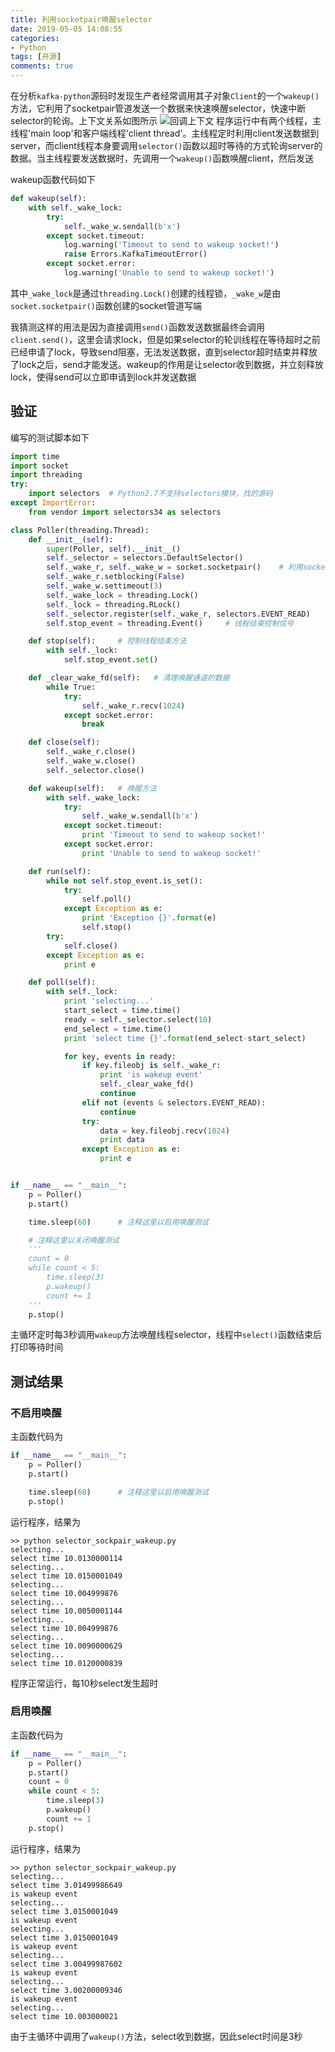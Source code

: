 ```yaml
---
title: 利用socketpair唤醒selector
date: 2019-05-05 14:08:55
categories:
- Python
tags: [开源]
comments: true
---
```


在分析`kafka-python`源码时发现生产者经常调用其子对象`Client`的一个`wakeup()`方法，它利用了socketpair管道发送一个数据来快速唤醒selector，快速中断selector的轮询。上下文关系如图所示
![回调上下文](利用socketpair唤醒selector/image/wakeup-selector-01.png)
程序运行中有两个线程，主线程'main loop'和客户端线程'client thread'。主线程定时利用client发送数据到server，而client线程本身要调用`selector()`函数以超时等待的方式轮询server的数据。当主线程要发送数据时，先调用一个`wakeup()`函数唤醒client，然后发送

wakeup函数代码如下
```python
def wakeup(self):
    with self._wake_lock:
        try:
            self._wake_w.sendall(b'x')
        except socket.timeout:
            log.warning('Timeout to send to wakeup socket!')
            raise Errors.KafkaTimeoutError()
        except socket.error:
            log.warning('Unable to send to wakeup socket!')
```
其中`_wake_lock`是通过`threading.Lock()`创建的线程锁，`_wake_w`是由`socket.socketpair()`函数创建的socket管道写端

我猜测这样的用法是因为直接调用`send()`函数发送数据最终会调用`client.send()`，这里会请求lock，但是如果selector的轮训线程在等待超时之前已经申请了lock，导致send阻塞，无法发送数据，直到selector超时结束并释放了lock之后，send才能发送。wakeup的作用是让selector收到数据，并立刻释放lock，使得send可以立即申请到lock并发送数据

## 验证
编写的测试脚本如下
```python
import time
import socket
import threading
try:
    import selectors  # Python2.7不支持selectors模块，找的源码
except ImportError:
    from vendor import selectors34 as selectors

class Poller(threading.Thread):
    def __init__(self):
        super(Poller, self).__init__()
        self._selector = selectors.DefaultSelector()    
        self._wake_r, self._wake_w = socket.socketpair()    # 利用socketpair创建唤醒消息通道
        self._wake_r.setblocking(False)
        self._wake_w.settimeout(3)
        self._wake_lock = threading.Lock()
        self._lock = threading.RLock()
        self._selector.register(self._wake_r, selectors.EVENT_READ)
        self.stop_event = threading.Event()     # 线程结束控制信号

    def stop(self):     # 控制线程结束方法
        with self._lock:
            self.stop_event.set()

    def _clear_wake_fd(self):   # 清理唤醒通道的数据
        while True:
            try:
                self._wake_r.recv(1024)
            except socket.error:
                break

    def close(self):
        self._wake_r.close()
        self._wake_w.close()
        self._selector.close()

    def wakeup(self):   # 唤醒方法
        with self._wake_lock:
            try:
                self._wake_w.sendall(b'x')
            except socket.timeout:
                print 'Timeout to send to wakeup socket!'
            except socket.error:
                print 'Unable to send to wakeup socket!'    

    def run(self):  
        while not self.stop_event.is_set():
            try:
                self.poll()
            except Exception as e:
                print 'Exception {}'.format(e)
                self.stop()
        try:
            self.close()
        except Exception as e:
            print e

    def poll(self):
        with self._lock:
            print 'selecting...'
            start_select = time.time()
            ready = self._selector.select(10)
            end_select = time.time()
            print 'select time {}'.format(end_select-start_select)

            for key, events in ready:
                if key.fileobj is self._wake_r:
                    print 'is wakeup event'
                    self._clear_wake_fd()
                    continue
                elif not (events & selectors.EVENT_READ):
                    continue
                try:
                    data = key.fileobj.recv(1024)
                    print data
                except Exception as e:
                    print e    


if __name__ == "__main__":
    p = Poller()
    p.start()

    time.sleep(60)      # 注释这里以启用唤醒测试

    # 注释这里以关闭唤醒测试
    '''
    count = 0           
    while count < 5:
        time.sleep(3)
        p.wakeup()
        count += 1
    '''
    p.stop()
```

主循环定时每3秒调用`wakeup`方法唤醒线程selector，线程中`select()`函数结束后打印等待时间

## 测试结果
### 不启用唤醒
主函数代码为
```python
if __name__ == "__main__":
    p = Poller()
    p.start()

    time.sleep(60)      # 注释这里以启用唤醒测试
    p.stop()
```
运行程序，结果为
```shell
>> python selector_sockpair_wakeup.py
selecting...
select time 10.0130000114
selecting...
select time 10.0150001049
selecting...
select time 10.004999876
selecting...
select time 10.0050001144
selecting...
select time 10.004999876
selecting...
select time 10.0090000629
selecting...
select time 10.0120000839
```
程序正常运行，每10秒select发生超时

### 启用唤醒
主函数代码为
```python
if __name__ == "__main__":
    p = Poller()
    p.start()
    count = 0
    while count < 5:
        time.sleep(3)
        p.wakeup()
        count += 1
    p.stop()
```
运行程序，结果为
```shell
>> python selector_sockpair_wakeup.py
selecting...
select time 3.01499986649
is wakeup event
selecting...
select time 3.0150001049
is wakeup event
selecting...
select time 3.0150001049
is wakeup event
selecting...
select time 3.00499987602
is wakeup event
selecting...
select time 3.00200009346
is wakeup event
selecting...
select time 10.003000021
```
由于主循环中调用了`wakeup()`方法，select收到数据，因此select时间是3秒
